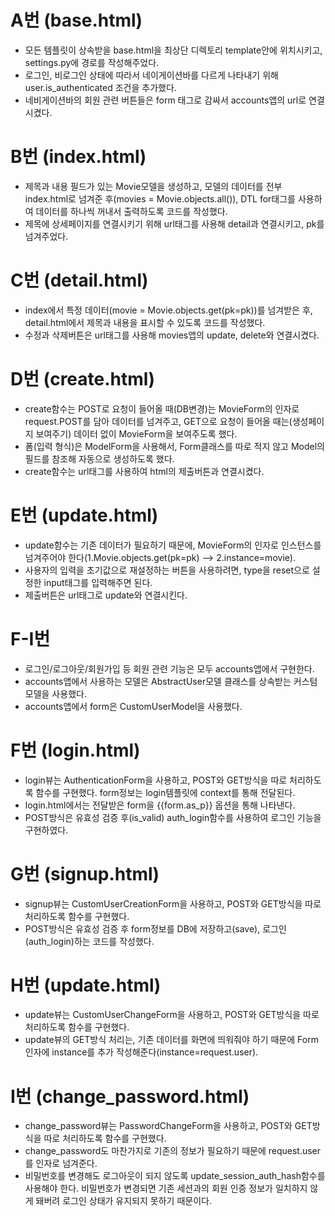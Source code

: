 # A번 (base.html)
- 모든 템플릿이 상속받을 base.html을 최상단 디렉토리 template안에 위치시키고, settings.py에 경로를 작성해주었다.
- 로그인, 비로그인 상태에 따라서 네이게이션바를 다르게 나타내기 위해 user.is_authenticated 조건을 추가했다.
- 네비게이션바의 회원 관련 버튼들은 form 태그로 감싸서 accounts앱의 url로 연결시켰다.

# B번 (index.html)
- 제목과 내용 필드가 있는 Movie모델을 생성하고, 모델의 데이터를 전부 index.html로 넘겨준 후(movies = Movie.objects.all()), DTL for태그를 사용하여 데이터를 하나씩 꺼내서 출력하도록 코드를 작성했다.
- 제목에 상세페이지를 연결시키기 위해 url태그를 사용해 detail과 연결시키고, pk를 넘겨주었다.

# C번 (detail.html)
- index에서 특정 데이터(movie = Movie.objects.get(pk=pk))를 넘겨받은 후, detail.html에서 제목과 내용을 표시할 수 있도록 코드를 작성했다.
- 수정과 삭제버튼은 url태그를 사용해 movies앱의 update, delete와 연결시켰다. 

# D번 (create.html)
- create함수는 POST로 요청이 들어올 때(DB변경)는 MovieForm의 인자로 request.POST를 담아 데이터를 넘겨주고, GET으로 요청이 들어올 때는(생성페이지 보여주기) 데이터 없이 MovieForm을 보여주도록 했다.
- 폼(입력 형식)은 ModelForm을 사용해서, Form클래스를 따로 적지 않고 Model의 필드를 참조해 자동으로 생성하도록 했다.  
- create함수는 url태그를 사용하여 html의 제출버튼과 연결시켰다. 

# E번 (update.html)
- update함수는 기존 데이터가 필요하기 때문에, MovieForm의 인자로 인스턴스를 넘겨주어야 한다(1.Movie.objects.get(pk=pk) --> 2.instance=movie). 
- 사용자의 입력을 초기값으로 재설정하는 버튼을 사용하려면, type을 reset으로 설정한 input태그를 입력해주면 된다. 
- 제출버튼은 url태그로 update와 연결시킨다.

# F-I번
- 로그인/로그아웃/회원가입 등 회원 관련 기능은 모두 accounts앱에서 구현한다.
- accounts앱에서 사용하는 모델은 AbstractUser모델 클래스를 상속받는 커스텀 모델을 사용했다.
- accounts앱에서 form은 CustomUserModel을 사용했다.
 
 # F번 (login.html)
 - login뷰는 AuthenticationForm을 사용하고, POST와 GET방식을 따로 처리하도록 함수를 구현했다. form정보는 login템플릿에 context를 통해 전달된다.
 - login.html에서는 전달받은 form을 {{form.as_p}} 옵션을 통해 나타낸다. 
 - POST방식은 유효성 검증 후(is_valid) auth_login함수를 사용하여 로그인 기능을 구현하였다.  

# G번 (signup.html)
- signup뷰는 CustomUserCreationForm을 사용하고, POST와 GET방식을 따로 처리하도록 함수를 구현했다. 
- POST방식은 유효성 검증 후 form정보를 DB에 저장하고(save), 로그인(auth_login)하는 코드를 작성했다. 

# H번 (update.html)
- update뷰는 CustomUserChangeForm을 사용하고, POST와 GET방식을 따로 처리하도록 함수를 구현했다. 
- update뷰의 GET방식 처리는, 기존 데이터를 화면에 띄워줘야 하기 때문에 Form인자에 instance를 추가 작성해준다(instance=request.user). 

# I번 (change_password.html)
- change_password뷰는 PasswordChangeForm을 사용하고, POST와 GET방식을 따로 처리하도록 함수를 구현했다. 
- change_password도 마찬가지로 기존의 정보가 필요하기 때문에 
request.user를 인자로 넘겨준다.
- 비밀번호를 변경해도 로그아웃이 되지 않도록 update_session_auth_hash함수를 사용해야 한다. 비밀번호가 변경되면 기존 세션과의 회원 인증 정보가 일치하지 않게 돼버려 로그인 상태가 유지되지 못하기 때문이다. 